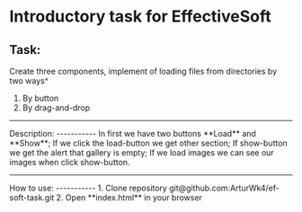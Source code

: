 Introductory task for EffectiveSoft
===================================
Task:
-----
Create three components, implement of loading files from directories by two ways^
1. By button
2. By drag-and-drop
<hr>
Description:
-----------
In first we have two buttons **Load** and **Show**;
If we click the load-button we get other section;
If show-button we get the alert that gallery is empty;
If we load images we can see our images when click show-button.
<hr>
How to use:
-----------
1. Clone repository git@github.com:ArturWk4/ef-soft-task.git
2. Open **index.html** in your browser